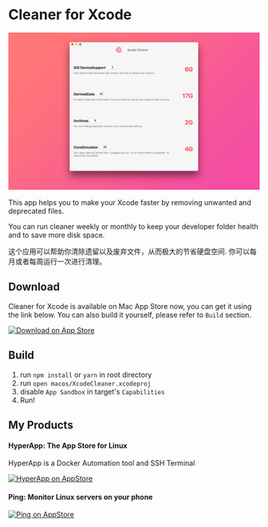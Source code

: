 # Cleaner for Xcode


![Screen Shot](./screenshot.png "Screenshot")


This app helps you to make your Xcode faster by removing unwanted and deprecated files.

You can run cleaner weekly or monthly to keep your developer folder health and to save more disk space.


这个应用可以帮助你清除遗留以及废弃文件，从而极大的节省硬盘空间. 你可以每月或者每周运行一次进行清理。



## Download

Cleaner for Xcode is available on Mac App Store now, you can get it using the link below. You can also build it yourself, please refer to `Build` section.

[![Download on App Store](https://www.apple.com/itunes/link/images/link-badge-appstore.png "View on App Store")
](https://itunes.apple.com/app/cleaner-for-xcode/id1296084683) 



## Build

1. run `npm install` or `yarn` in root directory
2. run `open macos/XcodeCleaner.xcodeproj`
3. disable `App Sandbox` in target's `Capabilities`
4. Run! 


## My Products

#### HyperApp: The App Store for Linux

HyperApp is a Docker Automation tool and SSH Terminal

[![HyperApp on AppStore](https://linkmaker.itunes.apple.com/assets/shared/badges/en-us/appstore-lrg.svg "View on App Store")](https://itunes.apple.com/app/apple-store/id1179750280?pt=118260435&ct=xc&mt=8)


#### Ping: Monitor Linux servers on your phone

[![Ping on AppStore](https://linkmaker.itunes.apple.com/assets/shared/badges/en-us/appstore-lrg.svg "View on App Store")](https://itunes.apple.com/app/ping-linux-monitor/id1276204653?ct=xc)

